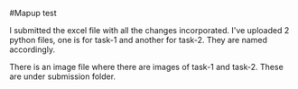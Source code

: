 #Mapup test

I submitted the excel file with all the changes incorporated. I've uploaded 2 python files, one is for task-1 and another for task-2. They are named accordingly. 

There is an image file where there are images of task-1 and task-2. These are under submission folder.
